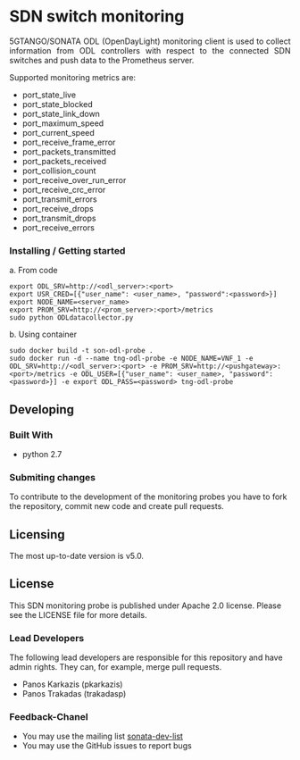 # SDN switch monitoring 
<p align="justify">5GTANGO/SONATA ODL (OpenDayLight) monitoring client is used to collect information from ODL controllers with respect to the connected SDN switches and push data to the Prometheus server.  

Supported monitoring metrics are:
 * port_state_live
 * port_state_blocked
 * port_state_link_down
 * port_maximum_speed
 * port_current_speed
 * port_receive_frame_error
 * port_packets_transmitted
 * port_packets_received
 * port_collision_count
 * port_receive_over_run_error
 * port_receive_crc_error
 * port_transmit_errors
 * port_receive_drops
 * port_transmit_drops
 * port_receive_errors


### Installing / Getting started
a. From code
```
export ODL_SRV=http://<odl_server>:<port>
export USR_CRED=[{"user_name": <user_name>, "password":<password>}]
export NODE_NAME=<server_name>
export PROM_SRV=http://<prom_server>:<port>/metrics
sudo python ODLdatacollector.py
```

b. Using container
```
sudo docker build -t son-odl-probe .
sudo docker run -d --name tng-odl-probe -e NODE_NAME=VNF_1 -e ODL_SRV=http://<odl_server>:<port> -e PROM_SRV=http://<pushgateway>:<port>/metrics -e ODL_USER=[{"user_name": <user_name>, "password":<password>}] -e export ODL_PASS=<password> tng-odl-probe
```

## Developing

### Built With
 * python 2.7
 
### Submiting changes

To contribute to the development of the monitoring probes you have to fork the repository, commit new code and create pull requests.

## Licensing

The most up-to-date version is v5.0.

## License

This SDN monitoring probe is published under Apache 2.0 license. Please see the LICENSE file for more details.

### Lead Developers

The following lead developers are responsible for this repository and have admin rights. They can, for example, merge pull requests.

 * Panos Karkazis  (pkarkazis)
 * Panos Trakadas  (trakadasp)

### Feedback-Chanel

* You may use the mailing list [sonata-dev-list](mailto:sonata-dev@lists.atosresearch.eu)
* You may use the GitHub issues to report bugs